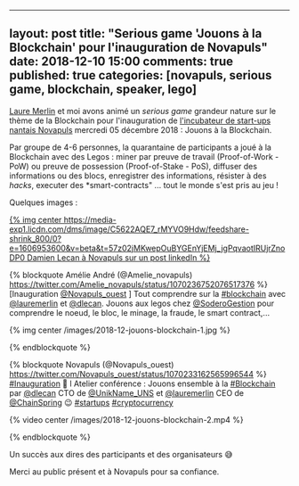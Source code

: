 
---
layout: post
title: "Serious game 'Jouons à la Blockchain' pour l'inauguration de Novapuls"
date: 2018-12-10 15:00
comments: true
published: true
categories: [novapuls, serious game, blockchain, speaker, lego]
---

[Laure Merlin](https://twitter.com/lauremerlin) et moi avons animé un *serious game* grandeur nature sur le thème de la Blockchain pour l'inauguration de [l'incubateur de start-ups nantais Novapuls](http://novapuls.fr/) mercredi 05 décembre 2018 : Jouons à la Blockchain.

Par groupe de 4-6 personnes, la quarantaine de participants a joué à la Blockchain avec des Legos : miner par preuve de travail (Proof-of-Work - PoW) ou preuve de possession (Proof-of-Stake - PoS), diffuser des informations ou des blocs, enregistrer des informations, résister à des *hacks*, executer des *smart-contracts" ... tout le monde s'est pris au jeu !

Quelques images :

<a href="https://www.linkedin.com/feed/update/urn:li:activity:6476009903461924864">
{% img center https://media-exp1.licdn.com/dms/image/C5622AQE7_rMYVO9Hdw/feedshare-shrink_800/0?e=1606953600&v=beta&t=57z02jMKwepOuBYGEnYjEMj_jgPqvaotIRUjrZnoDP0 Damien Lecan à Novapuls sur un post linkedIn %}
</a>

{% blockquote Amélie André (@Amelie_novapuls) https://twitter.com/Amelie_novapuls/status/1070236752076517376 %}
[Inauguration <a href="https://twitter.com/Novapuls_ouest">@Novapuls_ouest</a> ] Tout comprendre sur la <a href="https://twitter.com/hashtag/blockchain">#blockchain</a> avec <a href="https://twitter.com/lauremerlin">@lauremerlin</a> et <a href="https://twitter.com/dlecan">@dlecan</a>. Jouons aux legos chez <a href="https://twitter.com/SoderoGestion">@SoderoGestion</a> pour comprendre le noeud, le bloc, le minage, la fraude, le smart contract,...

{% img center /images/2018-12-jouons-blockchain-1.jpg %}

{% endblockquote %}

{% blockquote Novapuls (@Novapuls_ouest) https://twitter.com/Novapuls_ouest/status/1070233162565996544 %}
<a href="https://twitter.com/hashtag/Inauguration">#Inauguration</a> 🚀 l Atelier conférence : Jouons ensemble à la <a href="https://twitter.com/hashtag/Blockchain">#Blockchain</a> par <a href="https://twitter.com/dlecan">@dlecan</a> CTO de <a href="https://twitter.com/UnikName_UNS">@UnikName_UNS</a> et <a href="https://twitter.com/lauremerlin">@lauremerlin</a> CEO de <a href="https://twitter.com/ChainSpring">@ChainSpring</a> 😉 <a href="https://twitter.com/hashtag/startups">#startups</a> <a href="https://twitter.com/hashtag/cryptocurrency">#cryptocurrency</a>

{% video center /images/2018-12-jouons-blockchain-2.mp4 %}

{% endblockquote %}

Un succès aux dires des participants et des organisateurs 😅

Merci au public présent et à Novapuls pour sa confiance.
